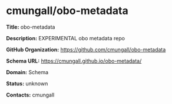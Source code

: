 # cmungall/obo-metadata

**Title:** obo-metadata

**Description:** EXPERIMENTAL obo metadata repo

**GitHub Organization:** https://github.com/cmungall/obo-metadata

**Schema URL:** https://cmungall.github.io/obo-metadata/



**Domain:** Schema

**Status:** unknown



**Contacts:** cmungall